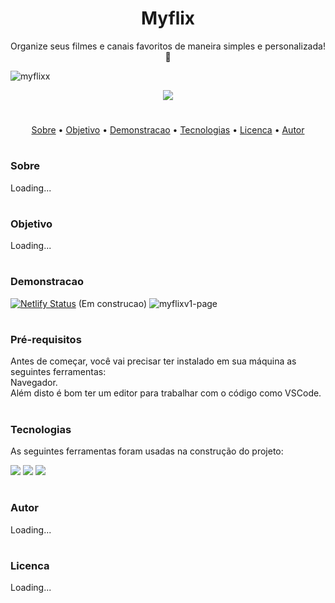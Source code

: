 <h1 align="center">Myflix</h1>
 <p align="center">Organize seus filmes e canais favoritos de maneira simples e personalizada! 🍿 </p>
 
![myflixx](https://user-images.githubusercontent.com/100965881/172965720-6a7cd5f0-4e09-4e40-94bd-a0c7be1dee31.gif)

<p align="center">
<img src="http://img.shields.io/static/v1?label=STATUS&message=EM%20DESENVOLVIMENTO&color=GREEN&style=for-the-badge"/>
</p>

#
<p align="center">
 <a href="#sobre">Sobre</a> •
 <a href="#objetivo">Objetivo</a> •
 <a href="#demonstracao">Demonstracao</a> • 
 <a href="#tecnologias">Tecnologias</a> • 
 <a href="#licenca">Licenca</a> • 
 <a href="#autor">Autor</a>
</p>

# 

### Sobre
Loading...

#

### Objetivo
Loading...

#

### Demonstracao 

[![Netlify Status](https://api.netlify.com/api/v1/badges/5316d395-b134-4463-99f4-cc388e33c421/deploy-status)](https://app.netlify.com/sites/eloquent-pudding-a7ecc2/deploys) (Em construcao)
![myflixv1-page](https://user-images.githubusercontent.com/100965881/172983895-13b96b93-c050-4e97-abbf-ae10c4e95964.png)



#

### Pré-requisitos

Antes de começar, você vai precisar ter instalado em sua máquina as seguintes ferramentas:<br>
Navegador. <br>
Além disto é bom ter um editor para trabalhar com o código como VSCode.

#

### Tecnologias

As seguintes ferramentas foram usadas na construção do projeto:

<a href="https://www.javascript.com/">
<img src="https://img.shields.io/badge/JavaScript-F7DF1E?style=for-the-badge&logo=javascript&logoColor=black" /></a>
<a href="https://html.spec.whatwg.org/">
<img src="https://img.shields.io/badge/HTML5-E34F26?style=for-the-badge&logo=html5&logoColor=white"/></a>
<a href="https://www.w3.org/TR/css3-roadmap">
<img src="https://img.shields.io/badge/CSS3-1572B6?style=for-the-badge&logo=css3&logoColor=white"/></a>

#

### Autor
Loading...
<!-- Feito por Daniel Oliveira 👋🏽 Entre em contato! -->

#

### Licenca
Loading...
